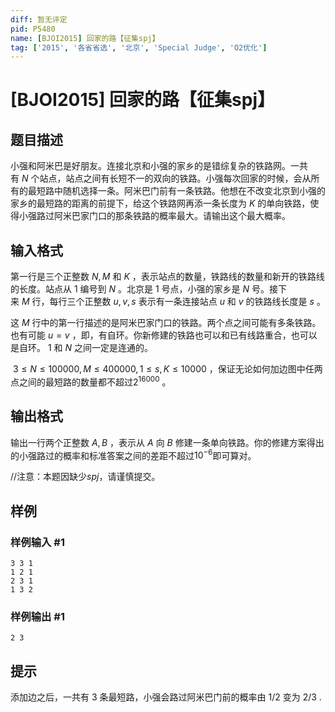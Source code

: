 ```yaml
---
diff: 暂无评定
pid: P5480
name: [BJOI2015] 回家的路【征集spj】
tag: ['2015', '各省省选', '北京', 'Special Judge', 'O2优化']
---
```

# [BJOI2015] 回家的路【征集spj】
## 题目描述

小强和阿米巴是好朋友。连接北京和小强的家乡的是错综复杂的铁路网。一共有$~N~$个站点，站点之间有长短不一的双向的铁路。小强每次回家的时候，会从所有的最短路中随机选择一条。阿米巴门前有一条铁路。他想在不改变北京到小强的家乡的最短路的距离的前提下，给这个铁路网再添一条长度为$~K~$的单向铁路，使得小强路过阿米巴家门口的那条铁路的概率最大。请输出这个最大概率。
## 输入格式

第一行是三个正整数$~N,M~$和$~K~$，表示站点的数量，铁路线的数量和新开的铁路线的长度。站点从$~1~$编号到$~N~$。北京是$~1~$号点，小强的家乡是$~N~$号。接下来$~M~$行，每行三个正整数$~u,v,s~$表示有一条连接站点$~u~$和$~v~$的铁路线长度是$~s~$。

这$~M~$行中的第一行描述的是阿米巴家门口的铁路。两个点之间可能有多条铁路。也有可能$~u=v~$，即，有自环。你新修建的铁路也可以和已有线路重合，也可以是自环。$~1~$和$~N~$之间一定是连通的。

$~3\leq N\leq 100000,M\leq 400000,1\leq s,K≤10000~$，保证无论如何加边图中任两点之间的最短路的数量都不超过$2^{16000}~$。
## 输出格式

输出一行两个正整数$~A,B~$，表示从$~A~$向$~B~$修建一条单向铁路。你的修建方案得出的小强路过的概率和标准答案之间的差距不超过$10^{-6}$即可算对。

//注意：本题因缺少$spj$，请谨慎提交。
## 样例

### 样例输入 #1
```
3 3 1
1 2 1
2 3 1
1 3 2
```
### 样例输出 #1
```
2 3
```
## 提示

添加边之后，一共有$~3~$条最短路，小强会路过阿米巴门前的概率由$~1/2~$变为$~2/3~$.
